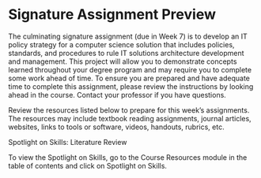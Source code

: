# Signature Assignment Preview

The culminating signature assignment (due in Week 7) is to develop an IT policy strategy for a computer science solution that includes policies, standards, and procedures to rule IT solutions architecture development and management. This project will allow you to demonstrate concepts learned throughout your degree program and may require you to complete some work ahead of time. To ensure you are prepared and have adequate time to complete this assignment, please review the instructions by looking ahead in the course. Contact your professor if you have questions.

Review the resources listed below to prepare for this week’s assignments. The resources may include textbook reading assignments, journal articles, websites, links to tools or software, videos, handouts, rubrics, etc.

Spotlight on Skills: Literature Review

To view the Spotlight on Skills, go to the Course Resources module in the table of contents and click on Spotlight on Skills.
